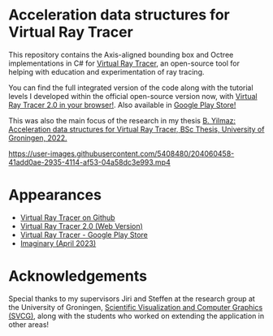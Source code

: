 # Acceleration data structures for Virtual Ray Tracer
This repository contains the Axis-aligned bounding box and Octree implementations in C# for [Virtual Ray Tracer](https://github.com/wezel/Virtual-Ray-Tracer), an open-source tool for helping with education and experimentation of ray tracing.  

You can find the full integrated version of the code along with the tutorial levels I developed within the official open-source version now, with [Virtual Ray Tracer 2.0 in your browser!](https://wezel.github.io/Virtual-Ray-Tracer/). Also available in [Google Play Store!](https://play.google.com/store/apps/details?id=com.RUG.VirtualRayTracer)   

This was also the main focus of the research in my thesis [B. Yilmaz: Acceleration data structures for Virtual Ray Tracer, BSc Thesis, University of Groningen, 2022.](https://fse.studenttheses.ub.rug.nl/27838)


<https://user-images.githubusercontent.com/5408480/204060458-41add0ae-2935-4114-af53-04a58dc3e993.mp4>  

# Appearances
- [Virtual Ray Tracer on Github](https://github.com/wezel/Virtual-Ray-Tracer)
- [Virtual Ray Tracer 2.0 (Web Version)](https://wezel.github.io/Virtual-Ray-Tracer/)
- [Virtual Ray Tracer - Google Play Store](https://play.google.com/store/apps/details?id=com.RUG.VirtualRayTracer)
- [Imaginary (April 2023)](https://www.imaginary.org/program/virtual-ray-tracer)

# Acknowledgements
Special thanks to my supervisors Jiri and Steffen at the research group at the University of Groningen, [Scientific Visualization and Computer Graphics (SVCG)](https://www.cs.rug.nl/svcg/), along with the students who worked on extending the application in other areas!

